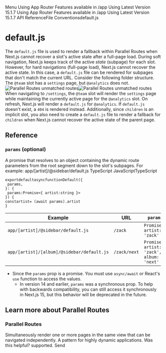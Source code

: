Menu
Using App Router
Features available in /app
Using Latest Version
15.1.7
Using App Router
Features available in /app
Using Latest Version
15.1.7
API ReferenceFile Conventionsdefault.js
# default.js
The `default.js` file is used to render a fallback within Parallel Routes when Next.js cannot recover a slot's active state after a full-page load.
During soft navigation, Next.js keeps track of the active _state_ (subpage) for each slot. However, for hard navigations (full-page load), Next.js cannot recover the active state. In this case, a `default.js` file can be rendered for subpages that don't match the current URL.
Consider the following folder structure. The `@team` slot has a `settings` page, but `@analytics` does not.
![Parallel Routes unmatched routes](https://nextjs.org/_next/image?url=%2Fdocs%2Flight%2Fparallel-routes-unmatched-routes.png&w=3840&q=75)![Parallel Routes unmatched routes](https://nextjs.org/_next/image?url=%2Fdocs%2Fdark%2Fparallel-routes-unmatched-routes.png&w=3840&q=75)
When navigating to `/settings`, the `@team` slot will render the `settings` page while maintaining the currently active page for the `@analytics` slot.
On refresh, Next.js will render a `default.js` for `@analytics`. If `default.js` doesn't exist, a `404` is rendered instead.
Additionally, since `children` is an implicit slot, you also need to create a `default.js` file to render a fallback for `children` when Next.js cannot recover the active state of the parent page.
## Reference
### `params` (optional)
A promise that resolves to an object containing the dynamic route parameters from the root segment down to the slot's subpages. For example:
app/[artist]/@sidebar/default.js
TypeScript
JavaScriptTypeScript
```
exportdefaultasyncfunctionDefault({
 params,
}: {
 params:Promise<{ artist:string }>
}) {
constartist= (await params).artist
}
```

Example| URL| `params`  
---|---|---  
`app/[artist]/@sidebar/default.js`| `/zack`| `Promise<{ artist: 'zack' }>`  
`app/[artist]/[album]/@sidebar/default.js`| `/zack/next`| `Promise<{ artist: 'zack', album: 'next' }>`  
  * Since the `params` prop is a promise. You must use `async/await` or React's `use` function to access the values. 
    * In version 14 and earlier, `params` was a synchronous prop. To help with backwards compatibility, you can still access it synchronously in Next.js 15, but this behavior will be deprecated in the future.


## Learn more about Parallel Routes
### Parallel Routes
Simultaneously render one or more pages in the same view that can be navigated independently. A pattern for highly dynamic applications.
Was this helpful?
supported.
Send
